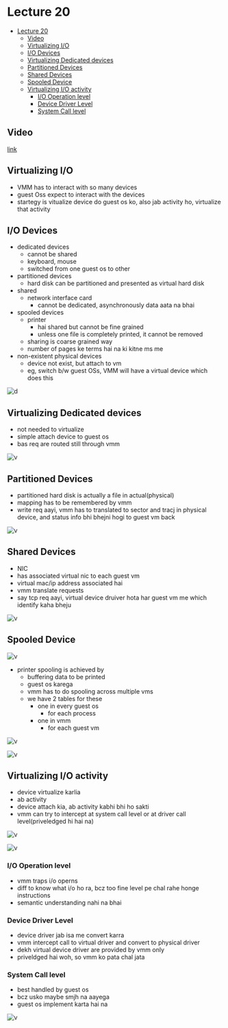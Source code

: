 # Lecture 20

- [Lecture 20](#lecture-20)
  - [Video](#video)
  - [Virtualizing I/O](#virtualizing-io)
  - [I/O Devices](#io-devices)
  - [Virtualizing Dedicated devices](#virtualizing-dedicated-devices)
  - [Partitioned Devices](#partitioned-devices)
  - [Shared Devices](#shared-devices)
  - [Spooled Device](#spooled-device)
  - [Virtualizing I/O activity](#virtualizing-io-activity)
    - [I/O Operation level](#io-operation-level)
    - [Device Driver Level](#device-driver-level)
    - [System Call level](#system-call-level)

## Video

[link](https://drive.google.com/file/d/1qSn-9vKmC-zQP-v0FWRxI8nBC1hThy7d/view)

## Virtualizing I/O

- VMM has to interact with so many devices
- guest Oss expect to interact with the devices
- startegy is vitualize device do guest os ko, also jab activity ho, virtualize that activity

## I/O Devices

- dedicated devices
  - cannot be shared
  - keyboard, mouse
  - switched from one guest os to other
- partitioned devices
  - hard disk can be partitioned and presented as virtual hard disk
- shared
  - network interface card
    - cannot be dedicated, asynchronously data aata na bhai
- spooled devices
  - printer
    - hai shared but cannot be fine grained
    - unless one file is completely printed, it cannot be removed
  - sharing is coarse grained way
  - number of pages ke terms hai na ki kitne ms me
- non-existent physical devices
  - device not exist, but attach to vm
  - eg, switch b/w guest OSs, VMM will have a virtual device which does this

![d](devs.png)

## Virtualizing Dedicated devices

- not needed to virtualize
- simple attach device to guest os
- bas req are routed still through vmm

![v](vdd.png)

## Partitioned Devices

- partitioned hard disk is actually a file in actual(physical)
- mapping has to be remembered by vmm
- write req aayi, vmm has to translated to sector and tracj in physical device, and status info bhi bhejni hogi to guest vm back

![v](vpd.png)

## Shared Devices

- NIC
- has associated virtual nic to each guest vm
- virtual mac/ip address associated hai
- vmm translate requests
- say tcp req aayi, virtual device druiver hota har guest vm me which identify kaha bheju

![v](vshd.png)

## Spooled Device

![v](vspd.png)

- printer spooling is achieved by
  - buffering data to be printed
  - guest os karega
  - vmm has to do spooling across multiple vms
  - we have 2 tables for these
    - one in every guest os
      - for each process
    - one in vmm
      - for each guest vm

![v](vspd2.png)

![v](vspd3.png)

## Virtualizing I/O activity

- device virtualize karlia
- ab activity
- device attach kia, ab activity kabhi bhi ho sakti
- vmm can try to intercept at system call level or at driver call level(priveledged hi hai na)

![v](via.png)

![v](via2.png)

### I/O Operation level

- vmm traps i/o operns
- diff to know what i/o ho ra, bcz too fine level pe chal rahe honge instructions
- semantic understanding nahi na bhai

### Device Driver Level

- device driver jab isa me convert karra
- vmm intercept call to virtual driver and convert to physical driver
- dekh virtual device driver are provided by vmm only
- priveldged hai woh, so vmm ko pata chal jata

### System Call level

- best handled by guest os
- bcz usko maybe smjh na aayega
- guest os implement karta hai na

![v](via5.png)
